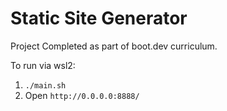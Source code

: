 # Static Site Generator

Project Completed as part of boot.dev curriculum.

To run via wsl2:
1. ```./main.sh```
2. Open ```http://0.0.0.0:8888/```
